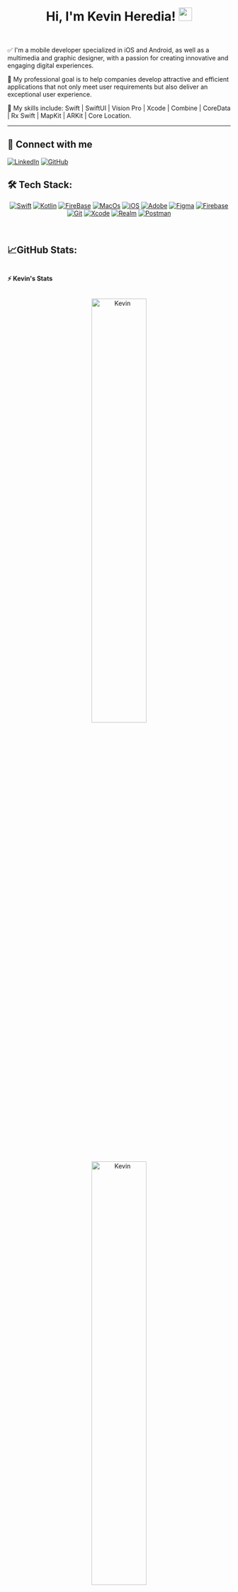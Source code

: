 <h1 align="center">
Hi, I'm Kevin Heredia!
	<a href="https://github.com/KevinHe1496" target="_self">
		<img src="https://media.giphy.com/media/hvRJCLFzcasrR4ia7z/giphy.gif" width="30">
	</a>
</h1>

<br/>



✅ I'm a mobile developer specialized in iOS and Android, as well as a multimedia and graphic designer, with a passion for creating innovative and engaging digital experiences.

🎯 My professional goal is to help companies develop attractive and efficient applications that not only meet user requirements but also deliver an exceptional user experience.

🔧 My skills include: Swift | SwiftUI | Vision Pro | Xcode | Combine | CoreData | Rx Swift | MapKit | ARKit | Core Location.

<hr>

## 🤝 Connect with me
<p>
	<a href="https://www.linkedin.com/in/kevin-heredia-esparza/"><img src="https://img.shields.io/badge/LinkedIn-0077B5?style=for-the-badge&logo=linkedin&logoColor=white" alt="LinkedIn"/></a>
	<a href="https://github.com/KevinHe1496"><img src="https://img.shields.io/badge/github-%23121011.svg?style=for-the-badge&logo=github&logoColor=white" alt="GitHub"/></a>
</p>

## 🛠️ Tech Stack:

<p align="center">
    <a href="https://github.com/KevinHe1496"><img alt="Swift" src="https://img.shields.io/badge/Swift-FA7343?style=for-the-badge&logo=swift&logoColor=white"></a>
    <a href="https://github.com/KevinHe1496"><img alt="Kotlin" src="https://img.shields.io/badge/Kotlin-0095D5?&style=for-the-badge&logo=kotlin&logoColor=white"></a>
    <a href="https://github.com/KevinHe1496"><img alt="FireBase" src="https://camo.githubusercontent.com/6f6826054e63ddad94132a19b9b40a236bbfc06e92ec4adb987165705efd429f/68747470733a2f2f696d672e736869656c64732e696f2f62616467652f66697265626173652d2532333033394245352e7376673f7374796c653d666f722d7468652d6261646765266c6f676f3d6669726562617365"></a>
    <a href="https://github.com/KevinHe1496"><img alt="MacOs" src="https://img.shields.io/badge/mac%20os-000000?style=for-the-badge&logo=apple&logoColor=white"></a>
    <a href="https://github.com/KevinHe1496"><img alt="iOS" src="https://img.shields.io/badge/iOS-000000?style=for-the-badge&logo=ios&logoColor=white"></a>
    <a href="https://github.com/KevinHe1496"><img alt="Adobe" src="https://camo.githubusercontent.com/90ebaac4a164664cb6eb179c7e9698fb629ddd6225e6ccad030291f578d1d461/68747470733a2f2f696d672e736869656c64732e696f2f62616467652f61646f62652d2532334646303030302e7376673f7374796c653d666f722d7468652d6261646765266c6f676f3d61646f6265266c6f676f436f6c6f723d7768697465"></a>
    <a href="https://github.com/KevinHe1496"><img alt="Figma" src="https://img.shields.io/badge/Figma-F24E1E?style=for-the-badge&logo=figma&logoColor=white"></a>
    <a href="https://github.com/KevinHe1496"><img alt="Firebase" src ="https://camo.githubusercontent.com/a5437581466397bfa3066cb55e6a0bbdd58b1dcfe0c4d4b107796ac13e3fdf3d/68747470733a2f2f696d672e736869656c64732e696f2f62616467652f66697265626173652d6130383032313f7374796c653d666f722d7468652d6261646765266c6f676f3d6669726562617365266c6f676f436f6c6f723d666663643334"></a>
    <a href="https://github.com/KevinHe1496"><img alt="Git" src="https://camo.githubusercontent.com/94d83dc5838e2784bee25fe9e019bc2fda128676f32cef2f06baa0f6f3849b8c/68747470733a2f2f696d672e736869656c64732e696f2f62616467652f6769742d2532334630353033332e7376673f7374796c653d666f722d7468652d6261646765266c6f676f3d676974266c6f676f436f6c6f723d7768697465"></a>
    <a href="https://github.com/KevinHe1496"><img alt="Xcode" src="https://img.shields.io/badge/Xcode-007ACC?style=for-the-badge&logo=Xcode&logoColor=white"></a>
    <a href="https://github.com/KevinHe1496"><img alt="Realm" src="https://img.shields.io/badge/Realm-39477F?style=for-the-badge&logo=realm&logoColor=white"></a>
    <a href="https://github.com/KevinHe1496"><img alt="Postman" src="https://camo.githubusercontent.com/cf06fedcca8eedc2ebcf41a87c79ae200b8e7f79b65a9c2dcd833d1990bd3290/68747470733a2f2f696d672e736869656c64732e696f2f62616467652f506f73746d616e2d4646364333373f7374796c653d666f722d7468652d6261646765266c6f676f3d706f73746d616e266c6f676f436f6c6f723d7768697465"></a>
</p>
</br>

## 📈GitHub Stats:

<br/>
<summary><b>⚡ Kevin's Stats</b></summary>
<br/>
<p align="center">
	<a href="https://github.com/KevinHe1496">
	<img width="49.5%" src="https://github-readme-stats.vercel.app/api?username=KevinHe1496&show_icons=true" alt="Kevin">
		<p align="center">
	<img width="49.5%" src="https://github-readme-streak-stats.herokuapp.com/?user=KevinHe1496" alt="Kevin">
			</p>
	</a>
	<br/>
</p>
<br/>
<!--
<summary><b>⚡ Activity graph</b></summary>
<br/>
<p align="center">
	<a href="https://github.com/Bouaskaoun">
		<img src="https://activity-graph.herokuapp.com/graph?username=bouaskaoun&bg_color=ffffff&color=000000&line=000000&point=000000&area=true&hide_border=true" alt="bouaskaoun">
	</a>
</p>
<br/>
-->
<summary><b>⚡ Top Languages</b></summary>
<br/>

<p align="center">
	<a href="https://github.com/KevinHe1496">
	<img src="https://github-readme-stats.vercel.app/api/top-langs/?username=KevinHe1496&langs_count=8&layout=compact" alt="Kevin">
	</a>
	<br/>
<br/>
<b>Note:</b> Top languages is only a metric of the languages my public code consists of and doesn't reflect experience or skill level.
</p>
<br/>

<table style="border: none" align= "center">
  <tr>
  <td align="center">

## Let's Work on Your Project Together!

If you have any questions about mobile development, feel free to <a href="mailto:kevin_heredia10@hotmail.com">contact me through email</a> me.

You can hire me as a freelancer on <a href="https://www.linkedin.com/in/kevin-heredia-esparza/">LinkedIn</a> to deploy your machine learning project on web.

  </td>

  </tr>
</table>
